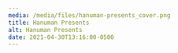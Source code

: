 ```yaml
---
media: /media/files/hanuman-presents_cover.png
title: Hanuman Presents
alt: Hanuman Presents
date: 2021-04-30T13:16:00-0500
---
```

